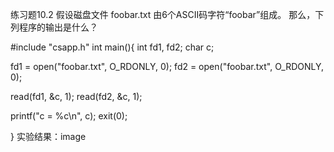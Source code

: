 练习题10.2 假设磁盘文件 foobar.txt 由6个ASCII码字符“foobar”组成。 那么，下列程序的输出是什么？

#include "csapp.h"
int main(){
  int fd1, fd2;
 char c;

 fd1 = open("foobar.txt", O_RDONLY, 0);
 fd2 = open("foobar.txt", O_RDONLY, 0);

 read(fd1, &c, 1);
 read(fd2, &c, 1);

 printf("c = %c\n", c);
 exit(0);

}
实验结果：image
